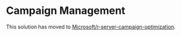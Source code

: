 # Campaign Management
This solution has moved to [Microsoft/r-server-campaign-optimization](https://github.com/Microsoft/r-server-campaign-optimization).